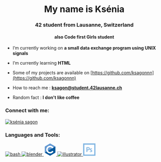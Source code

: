 <h1 align="center">My name is Ksénia</h1>
<h3 align="center">42 student from Lausanne, Switzerland</h3>
<h4 align="center">also Code first Girls student</h4> 

- I’m currently working on **a small data exchange program using UNIX signals**

- I’m currently learning **HTML**

- Some of my projects are available on [https://github.com/ksagonnn](https://github.com/ksagonnn)

- How to reach me : **ksagon@student.42lausanne.ch**

- Random fact : **I don't like coffee**

<h3 align="left">Connect with me:</h3>
<p align="left">
<a href="https://linkedin.com/in/ksénia sagon" target="blank"><img align="center" src="https://raw.githubusercontent.com/rahuldkjain/github-profile-readme-generator/master/src/images/icons/Social/linked-in-alt.svg" alt="ksénia sagon" height="30" width="40" /></a>
</p>

<h3 align="left">Languages and Tools:</h3>
<p align="left"> <a href="https://www.gnu.org/software/bash/" target="_blank" rel="noreferrer"> <img src="https://www.vectorlogo.zone/logos/gnu_bash/gnu_bash-icon.svg" alt="bash" width="40" height="40"/> </a> <a href="https://www.blender.org/" target="_blank" rel="noreferrer"> <img src="https://download.blender.org/branding/community/blender_community_badge_white.svg" alt="blender" width="40" height="40"/> </a> <a href="https://www.cprogramming.com/" target="_blank" rel="noreferrer"> <img src="https://raw.githubusercontent.com/devicons/devicon/master/icons/c/c-original.svg" alt="c" width="40" height="40"/> </a> <a href="https://www.adobe.com/in/products/illustrator.html" target="_blank" rel="noreferrer"> <img src="https://www.vectorlogo.zone/logos/adobe_illustrator/adobe_illustrator-icon.svg" alt="illustrator" width="40" height="40"/> </a> <a href="https://www.photoshop.com/en" target="_blank" rel="noreferrer"> <img src="https://raw.githubusercontent.com/devicons/devicon/master/icons/photoshop/photoshop-line.svg" alt="photoshop" width="40" height="40"/> </a> </p>
